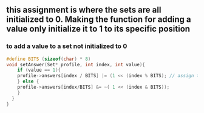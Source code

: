 ## this assignment is where the sets are all initialized to 0. Making the function for adding a value only initialize it to 1 to its specific position
### to add a value to a set not initialized to 0

```C
#define BITS (sizeof(char) * 8)
void setAnswer(Set* profile, int index, int value){
    if (value == 1){
    profile->answers[index / BITS] |= (1 << (index % BITS); // assign to one
    } else {
    profile->answers[index/BITS] &= ~( 1 << (index & BITS));
    }
  }
}
```

